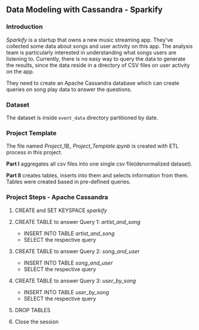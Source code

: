 ## Data Modeling with Cassandra - Sparkify 

### Introduction 

<i>Sparkify</i> is a startup that owns a new music streaming app.
They've collected some data about songs and user activity on this app. The analysis team is particularly interested in understanding what songs users are listening to. Currently, there is no easy way to query the data to generate the results, since the data reside in a directory of CSV files on user activity on the app.

They need to create an Apache Cassandra database which can create queries on song play data to answer the questions.

### Dataset

The dataset is inside <code>event_data</code> directory partitioned by date.

### Project Template

The file named *Project_1B_ Project_Template.ipynb* is created with ETL process in this project.

**Part I** aggregates all csv files into one single csv file(denormalized dataset).

**Part II** creates tables, inserts into them and selects information from them. Tables were created based in pre-defined queries.


### Project Steps - Apache Cassandra

1. CREATE and SET KEYSPACE *sparkify*

2. CREATE TABLE to answer Query 1: *artist_and_song*
    - INSERT INTO TABLE *artist_and_song*
    - SELECT the respective query

3. CREATE TABLE to answer Query 2: *song_and_user*
    - INSERT INTO TABLE *song_and_user*
    - SELECT the respective query

4. CREATE TABLE to answer Query 3: *user_by_song*
    - INSERT INTO TABLE *user_by_song*
    - SELECT the respective query

5. DROP TABLES

6. Close the session


